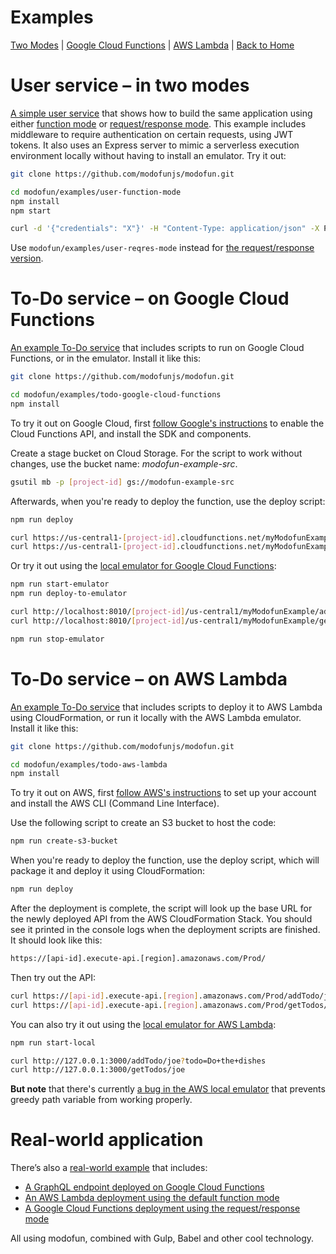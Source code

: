 # Examples

[Two Modes](#user-service--in-two-modes) | [Google Cloud Functions](#to-do-service--on-google-cloud-functions) | [AWS Lambda](#to-do-service--on-aws-lambda) | [Back to Home](/../../)

# User service &ndash; in two modes

[A simple user service](https://github.com/modofunjs/modofun/tree/master/examples/user-function-mode) that shows how to build the same application using either [function mode](https://github.com/modofunjs/modofun/tree/master/examples/user-function-mode) or [request/response mode](https://github.com/modofunjs/modofun/tree/master/examples/user-reqres-mode). This example includes middleware to require authentication on certain requests, using JWT tokens. It also uses an Express server to mimic a serverless execution environment locally without having to install an emulator. Try it out:

```bash
git clone https://github.com/modofunjs/modofun.git

cd modofun/examples/user-function-mode
npm install
npm start

curl -d '{"credentials": "X"}' -H "Content-Type: application/json" -X POST http://localhost:3000/authenticate
```

Use `modofun/examples/user-reqres-mode` instead for [the request/response version](https://github.com/modofunjs/modofun/tree/master/examples/user-reqres-mode).

# To-Do service &ndash; on Google Cloud Functions

[An example To-Do service](https://github.com/modofunjs/modofun/tree/master/examples/todo-google-cloud-functions) that includes scripts to run on Google Cloud Functions, or in the emulator. Install it like this:

```bash
git clone https://github.com/modofunjs/modofun.git

cd modofun/examples/todo-google-cloud-functions
npm install
```

To try it out on Google Cloud, first [follow Google's instructions](https://cloud.google.com/functions/docs/quickstart) to enable the Cloud Functions API, and install the SDK and components.

Create a stage bucket on Cloud Storage. For the script to work without changes, use the bucket name: _modofun-example-src_.

```bash
gsutil mb -p [project-id] gs://modofun-example-src
```

Afterwards, when you're ready to deploy the function, use the deploy script:

```bash
npm run deploy

curl https://us-central1-[project-id].cloudfunctions.net/myModofunExample/addTodo/joe?todo=Do+the+dishes
curl https://us-central1-[project-id].cloudfunctions.net/myModofunExample/getTodos/joe
```

Or try it out using the [local emulator for Google Cloud Functions](https://cloud.google.com/functions/docs/emulator):

```bash
npm run start-emulator
npm run deploy-to-emulator

curl http://localhost:8010/[project-id]/us-central1/myModofunExample/addTodo/joe?todo=Do+the+dishes
curl http://localhost:8010/[project-id]/us-central1/myModofunExample/getTodos/joe

npm run stop-emulator
```

# To-Do service &ndash; on AWS Lambda

[An example To-Do service](https://github.com/modofunjs/modofun/tree/master/examples/todo-aws-lambda) that includes scripts to deploy it to AWS Lambda using CloudFormation, or run it locally with the AWS Lambda emulator. Install it like this:

```bash
git clone https://github.com/modofunjs/modofun.git

cd modofun/examples/todo-aws-lambda
npm install
```

To try it out on AWS, first [follow AWS's instructions](http://docs.aws.amazon.com/lambda/latest/dg/setup.html) to set up your account and install the AWS CLI (Command Line Interface).

Use the following script to create an S3 bucket to host the code:

```bash
npm run create-s3-bucket
```

When you're ready to deploy the function, use the deploy script, which will package it and deploy it using CloudFormation:

```bash
npm run deploy
```

After the deployment is complete, the script will look up the base URL for the newly deployed API from the AWS CloudFormation Stack. You should see it printed in the console logs when the deployment scripts are finished. It should look like this:

```bash
https://[api-id].execute-api.[region].amazonaws.com/Prod/
```

Then try out the API:

```bash
curl https://[api-id].execute-api.[region].amazonaws.com/Prod/addTodo/joe?todo=Do+the+dishes
curl https://[api-id].execute-api.[region].amazonaws.com/Prod/getTodos/joe
```

You can also try it out using the [local emulator for AWS Lambda](http://docs.aws.amazon.com/lambda/latest/dg/test-sam-local.html):

```bash
npm run start-local

curl http://127.0.0.1:3000/addTodo/joe?todo=Do+the+dishes
curl http://127.0.0.1:3000/getTodos/joe
```

**But note** that there's currently [a bug in the AWS local emulator](https://github.com/awslabs/aws-sam-local/issues/65) that prevents greedy path variable from working properly.

# Real-world application

There’s also a [real-world example](https://github.com/fptavares/record-scrobbler) that includes:
* [A GraphQL endpoint deployed on Google Cloud Functions](https://github.com/fptavares/record-scrobbler/tree/master/web-api)
* [An AWS Lambda deployment using the default function mode](https://github.com/fptavares/record-scrobbler/tree/master/discogs-service)
* [A Google Cloud Functions deployment using the request/response mode](https://github.com/fptavares/record-scrobbler/tree/master/lastfm-service)

All using modofun, combined with Gulp, Babel and other cool technology.

